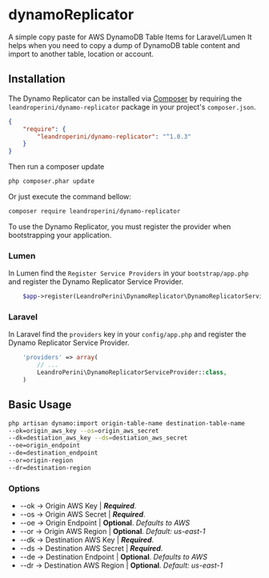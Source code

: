# dynamoReplicator
A simple copy paste for AWS DynamoDB Table Items for Laravel/Lumen
It helps when you need to copy a dump of DynamoDB table content and import to another table, location or account.

## Installation

The Dynamo Replicator can be installed via [Composer](http://getcomposer.org) by requiring the
`leandroperini/dynamo-replicator` package in your project's `composer.json`.

```json
{
    "require": {
        "leandroperini/dynamo-replicator": "^1.0.3"
    }
}
```

Then run a composer update
```sh
php composer.phar update
```
Or just execute the command bellow:
```sh
composer require leandroperini/dynamo-replicator
```


To use the Dynamo Replicator, you must register the provider when bootstrapping your application.


### Lumen
In Lumen find the `Register Service Providers` in your `bootstrap/app.php` and register the Dynamo Replicator Service Provider.

```php
    $app->register(LeandroPerini\DynamoReplicator\DynamoReplicatorServiceProvider::class);
```

### Laravel
In Laravel find the `providers` key in your `config/app.php` and register the Dynamo Replicator Service Provider.

```php
    'providers' => array(
        // ...
        LeandroPerini\DynamoReplicatorServiceProvider::class,
    )
```
## Basic Usage

```sh
php artisan dynamo:import origin-table-name destination-table-name 
--ok=origin_aws_key --os=origin_aws_secret 
--dk=destiation_aws_key --ds=destiation_aws_secret 
--oe=origin_endpoint
--de=destination_endpoint
--or=origin-region
--dr=destination-region
```
### Options

* --ok -> Origin AWS Key | ***Required***. 
* --os -> Origin AWS Secret | ***Required***. 
* --oe -> Origin Endpoint | **Optional**. *Defaults to AWS* 
* --or -> Origin AWS Region | **Optional**. *Default: us-east-1*
* --dk -> Destination AWS Key | ***Required***. 
* --ds -> Destination AWS Secret | ***Required***. 
* --de -> Destination Endpoint | **Optional**. *Defaults to AWS* 
* --dr -> Destination AWS Region | **Optional**. *Default: us-east-1*

